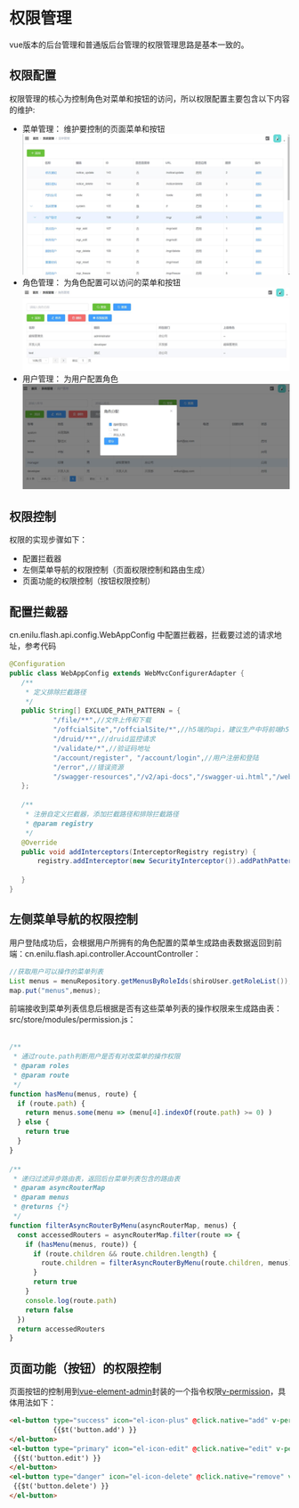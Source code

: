 # 权限管理
vue版本的后台管理和普通版后台管理的权限管理思路是基本一致的。



## 权限配置
权限管理的核心为控制角色对菜单和按钮的访问，所以权限配置主要包含以下内容的维护:

- 菜单管理： 维护要控制的页面菜单和按钮
![menu](./img/menu_vue.jpg)
- 角色管理： 为角色配置可以访问的菜单和按钮
![menu](./img/role_vue.jpg)
- 用户管理： 为用户配置角色
![menu](./img/user_role_vue.jpg)

## 权限控制
权限的实现步骤如下：
- 配置拦截器
- 左侧菜单导航的权限控制（页面权限控制和路由生成）
- 页面功能的权限控制（按钮权限控制）

 ## 配置拦截器

 cn.enilu.flash.api.config.WebAppConfig 中配置拦截器，拦截要过滤的请求地址，参考代码

 ```java
 @Configuration
public class WebAppConfig extends WebMvcConfigurerAdapter {
    /**
     * 定义排除拦截路径
     */
    public String[] EXCLUDE_PATH_PATTERN = {
            "/file/**",//文件上传和下载
            "/offcialSite","/offcialSite/*",//h5端的api，建议生产中将前端h5和后端h5使用的api分拆成两个服务，
            "/druid/**",//druid监控请求
            "/validate/*",//验证码地址
            "/account/register", "/account/login",//用户注册和登陆
            "/error",//错误资源
            "/swagger-resources","/v2/api-docs","/swagger-ui.html","/webjars/**"//swagger在线api文档资源
    };

    /**
     * 注册自定义拦截器，添加拦截路径和排除拦截路径
     * @param registry
     */
    @Override
    public void addInterceptors(InterceptorRegistry registry) {
        registry.addInterceptor(new SecurityInterceptor()).addPathPatterns("/**").excludePathPatterns(EXCLUDE_PATH_PATTERN);

    }
}
``` 

## 左侧菜单导航的权限控制
用户登陆成功后，会根据用户所拥有的角色配置的菜单生成路由表数据返回到前端：cn.enilu.flash.api.controller.AccountController：
```java
//获取用户可以操作的菜单列表
List menus = menuRepository.getMenusByRoleIds(shiroUser.getRoleList());
map.put("menus",menus);
```
前端接收到菜单列表信息后根据是否有这些菜单列表的操作权限来生成路由表：src/store/modules/permission.js：

```javascript

/**
 * 通过route.path判断用户是否有对改菜单的操作权限
 * @param roles
 * @param route
 */
function hasMenu(menus, route) {
  if (route.path) {
    return menus.some(menu => (menu[4].indexOf(route.path) >= 0) )
  } else {
    return true
  }
}

/**
 * 递归过滤异步路由表，返回后台菜单列表包含的路由表
 * @param asyncRouterMap
 * @param menus
 * @returns {*}
 */
function filterAsyncRouterByMenu(asyncRouterMap, menus) {
  const accessedRouters = asyncRouterMap.filter(route => {
    if (hasMenu(menus, route)) {
      if (route.children && route.children.length) {
        route.children = filterAsyncRouterByMenu(route.children, menus)
      }
      return true
    }
    console.log(route.path)
    return false
  })
  return accessedRouters
}
```


## 页面功能（按钮）的权限控制

页面按钮的控制用到[vue-element-admin](https://github.com/PanJiaChen/vue-element-admin)封装的一个指令权限[v-permission](https://github.com/PanJiaChen/vue-element-admin/tree/master/src/directive/permission)，具体用法如下：
```html
<el-button type="success" icon="el-icon-plus" @click.native="add" v-permission="['/mgr/add']">
           {{$t('button.add') }}
</el-button>
<el-button type="primary" icon="el-icon-edit" @click.native="edit" v-permission="['/mgr/edit']">
 {{$t('button.edit') }}
</el-button>
<el-button type="danger" icon="el-icon-delete" @click.native="remove" v-permission="['/mgr/delete']">
 {{$t('button.delete') }}
</el-button>
```  
